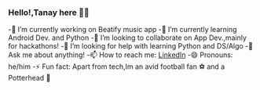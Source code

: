 ### Hello!,Tanay here 👋👋

<!--
**2tanayk/2tanayk** is a ✨ _special_ ✨ repository because its `README.md` (this file) appears on your GitHub profile.
-->
 -🔭 I’m currently working on Beatify music app
 -🌱 I’m currently learning Android Dev. and Python
 -👯 I’m looking to collaborate on App Dev.,mainly for hackathons!
 -🤔 I’m looking for help with learning Python and DS/Algo
 -💬 Ask me about anything!
 -📫 How to reach me: [LinkedIn](https://www.linkedin.com/in/tanay-kamath-69a65019a)
 -😄 Pronouns: he/him
 -⚡ Fun fact: Apart from tech,Im an avid football fan :soccer: and a Potterhead 🧙


